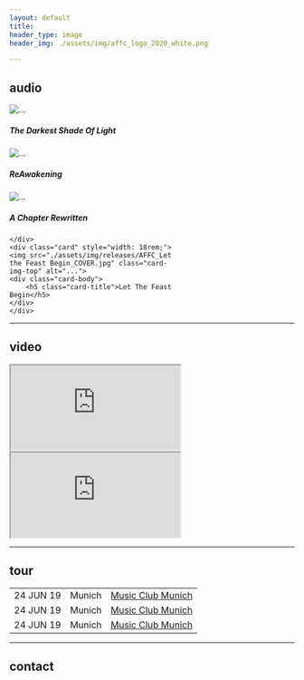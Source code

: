 ```yaml
---
layout: default
title: 
header_type: image
header_img: ./assets/img/affc_logo_2020_white.png

---
```

## audio

<div class="card-group">
    <div class="card" style="width: 18rem;">
    <img src="./assets/img/releases/AFFC_TDSOL_Cover.jpg" class="card-img-top" alt="...">
    <div class="card-body">
        <h5 class="card-title">The Darkest Shade Of Light</h5>
    </div>
    </div>
    <div class="card" style="width: 18rem;">
    <img src="./assets/img/releases/AFFC_ReAwakening_cover.jpg" class="card-img-top" alt="...">
    <div class="card-body">
        <h5 class="card-title">ReAwakening</h5>
    </div>
    </div>
</div>
<div class="card-group">
    <div class="card" style="width: 18rem;">
    <img src="./assets/img/releases/AFFC_A Chapter_Rewritten_Cover.jpg" class="card-img-top" alt="...">
    <div class="card-body">
        <h5 class="card-title">A Chapter Rewritten</h5>
    </div>

    </div>
    <div class="card" style="width: 18rem;">
    <img src="./assets/img/releases/AFFC_Let the Feast Begin_COVER.jpg" class="card-img-top" alt="...">
    <div class="card-body">
        <h5 class="card-title">Let The Feast Begin</h5>
    </div>
    </div>
</div>

---
## video

<div class="embed-responsive embed-responsive-16by9">
  <iframe class="embed-responsive-item" src="https://www.youtube.com/embed/-vHlEcr9xJY" allowfullscreen></iframe>
</div>
<div class="embed-responsive embed-responsive-16by9">
  <iframe class="embed-responsive-item" src="https://www.youtube.com/embed/GgxhZ0_jyoY" allowfullscreen></iframe>
</div>

---
## tour

<table class="table table-hover">
<tbody>
    <tr>
      <td>24 JUN 19</td>
      <td>Munich</td>
      <td><a href="https://music-club-munich.de">Music Club Munich</a></td>
    </tr>
    <tr>
      <td>24 JUN 19</td>
      <td>Munich</td>
      <td><a href="https://music-club-munich.de">Music Club Munich</a></td>
    </tr>
    <tr>
      <td>24 JUN 19</td>
      <td>Munich</td>
      <td><a href="https://music-club-munich.de">Music Club Munich</a></td>
    </tr>
  </tbody>
</table>

---
## contact